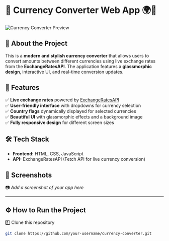 # 🎉 Currency Converter Web App 🌍💱

![Currency Converter Preview](https://via.placeholder.com/800x400?text=Project+Preview)

## 📌 About the Project

This is a **modern and stylish currency converter** that allows users to convert amounts between different currencies using live exchange rates from the **ExchangeRatesAPI**. The application features a **glassmorphic design**, interactive UI, and real-time conversion updates.

## 🚀 Features

✅ **Live exchange rates** powered by [ExchangeRatesAPI](https://manage.exchangeratesapi.io/)  
✅ **User-friendly interface** with dropdowns for currency selection  
✅ **Country flags** dynamically displayed for selected currencies  
✅ **Beautiful UI** with glassmorphic effects and a background image  
✅ **Fully responsive design** for different screen sizes

## 🛠 Tech Stack

- **Frontend:** HTML, CSS, JavaScript
- **API:** ExchangeRatesAPI (Fetch API for live currency conversion)

## 📸 Screenshots

📷 _Add a screenshot of your app here_

---

## ⚙️ How to Run the Project

1️⃣ Clone this repository

```sh
git clone https://github.com/your-username/currency-converter.git
```
